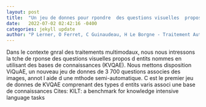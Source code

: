 ```yaml
---
layout: post
title:  "Un jeu de donnes pour rpondre  des questions visuelles  propos d entits nommes en utilisant des bases de connaissances"
date:   2022-07-02 02:42:16 -0400
categories: jekyll update
author: "P Lerner, O Ferret, C Guinaudeau, H Le Borgne - Traitement Automatique des , 2022"
---
```

Dans le contexte gnral des traitements multimodaux, nous nous intressons  la tche de rponse  des questions visuelles  propos d entits nommes en utilisant des bases de connaissances (KVQAE). Nous mettons  disposition ViQuAE, un nouveau jeu de donnes de 3 700 questions associes  des images, annot  l aide d une mthode semi-automatique. C est le premier jeu de donnes de KVQAE comprenant des types d entits varis associ  une base de connaissances  Cites: KILT: a benchmark for knowledge intensive language tasks